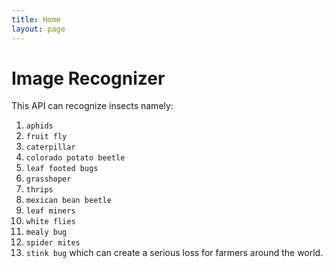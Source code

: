 ```yaml
---
title: Home
layout: page
---
```



# Image Recognizer 
This API can recognize insects namely: 
1. `aphids`
2. `fruit fly`
3. `caterpillar`
4. `colorado potato beetle`
5. `leaf footed bugs`
6. `grasshoper`
7. `thrips`
8. `mexican bean beetle`
9. `leaf miners`
10. `white flies`
11. `mealy bug`
12. `spider mites`
13. `stink bug` 
which can create a serious loss for farmers around the world.



